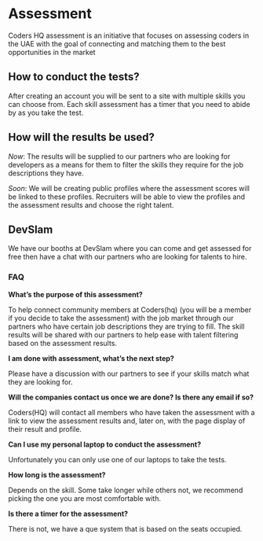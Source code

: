 # Assessment

Coders HQ assessment is an initiative that focuses on assessing coders in the UAE with the goal of connecting and matching them to the best opportunities in the market

## How to conduct the tests?

After creating an account you will be sent to a site with multiple skills you can choose from. Each skill assessment has a timer that you need to abide by as you take the test.

## How will the results be used?

*Now*: The results will be supplied to our partners who are looking for developers as a means for them to filter the skills they require for the job descriptions they have.

*Soon*: We will be creating public profiles where the assessment scores will be linked to these profiles. Recruiters will be able to view the profiles and the assessment results and choose the right talent.

## DevSlam

We have our booths at DevSlam where you can come and get assessed for free then have a chat with our partners who are looking for talents to hire.

### FAQ

__What’s the purpose of this assessment?__

To help connect community members at Coders(hq) (you will be a member if you decide to take the assessment) with the job market through our partners who have certain job descriptions they are trying to fill. The skill results will be shared with our partners to help ease with talent filtering based on the assessment results.

__I am done with assessment, what’s the next step?__

Please have a discussion with our partners to see if your skills match what they are looking for.

__Will the companies contact us once we are done? Is there any email if so?__

Coders(HQ) will contact all members who have taken the assessment with a link to view the assessment results and, later on, with the page display of their result and profile.

__Can I use my personal laptop to conduct the assessment?__

Unfortunately you can only use one of our laptops to take the tests.

__How long is the assessment?__

Depends on the skill. Some take longer while others not, we recommend picking the one you are most comfortable with.

__Is there a timer for the assessment?__

There is not, we have a que system that is based on the seats occupied.
